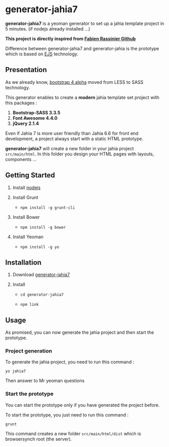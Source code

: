 # generator-jahia7

**generator-jahia7** is a yeoman generator to set up a jahia template project in 5 minutes. (if nodejs already installed ...)

**This project is directly inspired from [Fabien Rassinier Github](https://github.com/f4bien/generator-jahia)**

Difference between generator-jahia7 and generator-jahia is the prototype which is based on [EJS](http://ejs.co) technology.

## Presentation

As we already know, [bootstrap 4 alpha](http://blog.getbootstrap.com/2015/08/19/bootstrap-4-alpha/) moved from LESS to SASS technology.
 
This generator enables to create a **modern** jahia template set project with this packages : 

1. **Bootstrap-SASS 3.3.5**
2. **Font Awesome 4.4.0**
3. **jQuery 2.1.4**

Even if Jahia 7 is more user friendly than Jahia 6.6 for front end development, a project always start with a static HTML prototype.

**generator-jahia7** will create a new folder in your jahia project `src/main/html`. In this folder you 
design your HTML pages with layouts, components ...

## Getting Started

1. Install [nodejs](https://nodejs.org/)

2. Install Grunt
	
	* 	`npm install -g grunt-cli`
		
3. Install Bower
	
	* 	`npm install -g bower`
		
4. Install Yeoman

	* 	`npm install -g yo`	
	

## Installation

1. Download [generator-jahia7](https://github.com/Alexandre-Gadiou/generator-jahia7/archive/master.zip)

2. Install

	* 	`cd generator-jahia7`
		
	* 	`npm link`
		
## Usage	

As promised, you can now generate the jahia project and then start the prototype.

### Project generation

To generate the jahia project, you need to run this command  :

```
yo jahia7
```

Then answer to Mr yeoman questions

### Start the prototype	

You can start the prototype only if you have generated the project before.

To start the prototype, you just need to run this command  :

```
grunt
```

This command creates a new folder `src/main/html/dist` which is browsersynch root (the server).